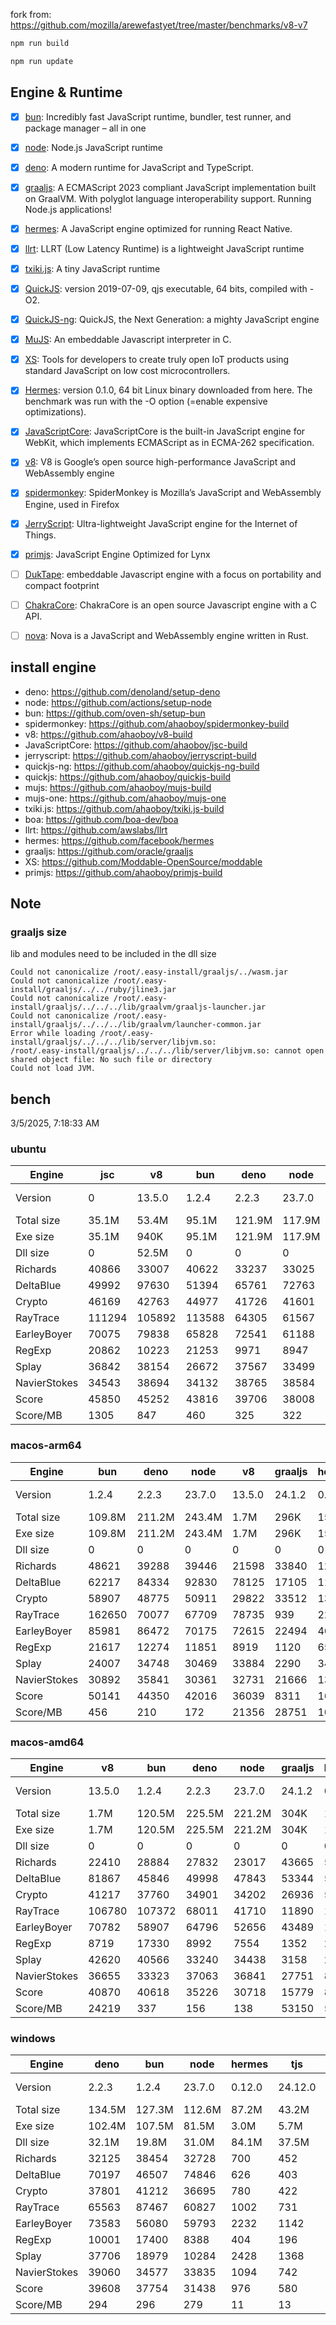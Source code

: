 fork from: https://github.com/mozilla/arewefastyet/tree/master/benchmarks/v8-v7

```bash
npm run build

npm run update
```

## Engine & Runtime

- [x] [bun](https://github.com/oven-sh/bun): Incredibly fast JavaScript runtime, bundler, test runner, and package manager – all in one
- [x] [node](https://github.com/nodejs/node): Node.js JavaScript runtime
- [x] [deno](https://github.com/denoland/deno): A modern runtime for JavaScript and TypeScript.
- [x] [graaljs](https://github.com/oracle/graaljs): A ECMAScript 2023 compliant JavaScript implementation built on GraalVM. With polyglot language interoperability support. Running Node.js applications!
- [x] [hermes](https://github.com/facebook/hermes): A JavaScript engine optimized for running React Native.
- [x] [llrt](https://github.com/awslabs/llrt): LLRT (Low Latency Runtime) is a lightweight JavaScript runtime
- [x] [txiki.js](https://github.com/saghul/txiki.js): A tiny JavaScript runtime
- [x] [QuickJS](https://bellard.org/quickjs/): version 2019-07-09, qjs executable, 64 bits, compiled with -O2.
- [x] [QuickJS-ng](https://github.com/quickjs-ng/quickjs): QuickJS, the Next Generation: a mighty JavaScript engine
- [x] [MuJS](https://github.com/ccxvii/mujs): An embeddable Javascript interpreter in C.
- [x] [XS](https://github.com/Moddable-OpenSource/moddable): Tools for developers to create truly open IoT products using standard JavaScript on low cost microcontrollers.
- [x] [Hermes](https://github.com/facebook/hermes): version 0.1.0, 64 bit Linux binary downloaded from here. The benchmark was run with the -O option (=enable expensive optimizations).
- [x] [JavaScriptCore](https://github.com/WebKit/webkit/tree/main/Source/JavaScriptCore): JavaScriptCore is the built-in JavaScript engine for WebKit, which implements ​ECMAScript as in ​ECMA-262 specification.
- [x] [v8](https://v8.dev/): V8 is Google’s open source high-performance JavaScript and WebAssembly engine
- [x] [spidermonkey](https://spidermonkey.dev/): SpiderMonkey is Mozilla’s JavaScript and WebAssembly Engine, used in Firefox
- [x] [JerryScript](https://github.com/jerryscript-project/jerryscript): Ultra-lightweight JavaScript engine for the Internet of Things.
- [x] [primjs](https://github.com/lynx-family/primjs): JavaScript Engine Optimized for Lynx
- [ ] [DukTape](https://github.com/svaarala/duktape): embeddable Javascript engine with a focus on portability and compact footprint
- [ ] [ChakraCore](https://github.com/chakra-core/ChakraCore): ChakraCore is an open source Javascript engine with a C API.
- [ ] [nova](https://github.com/trynova/nova): Nova is a JavaScript and WebAssembly engine written in Rust.


## install engine

- deno: https://github.com/denoland/setup-deno
- node: https://github.com/actions/setup-node
- bun: https://github.com/oven-sh/setup-bun
- spidermonkey: https://github.com/ahaoboy/spidermonkey-build
- v8: https://github.com/ahaoboy/v8-build
- JavaScriptCore: https://github.com/ahaoboy/jsc-build
- jerryscript: https://github.com/ahaoboy/jerryscript-build
- quickjs-ng: https://github.com/ahaoboy/quickjs-ng-build
- quickjs: https://github.com/ahaoboy/quickjs-build
- mujs: https://github.com/ahaoboy/mujs-build
- mujs-one: https://github.com/ahaoboy/mujs-one
- txiki.js: https://github.com/ahaoboy/txiki.js-build
- boa: https://github.com/boa-dev/boa
- llrt: https://github.com/awslabs/llrt
- hermes: https://github.com/facebook/hermes
- graaljs: https://github.com/oracle/graaljs
- XS: https://github.com/Moddable-OpenSource/moddable
- primjs: https://github.com/ahaoboy/primjs-build

## Note

### graaljs size

lib and modules need to be included in the dll size

```
Could not canonicalize /root/.easy-install/graaljs/../wasm.jar
Could not canonicalize /root/.easy-install/graaljs/../../ruby/jline3.jar
Could not canonicalize /root/.easy-install/graaljs/../../../lib/graalvm/graaljs-launcher.jar
Could not canonicalize /root/.easy-install/graaljs/../../../lib/graalvm/launcher-common.jar
Error while loading /root/.easy-install/graaljs/../../../lib/server/libjvm.so:
/root/.easy-install/graaljs/../../../lib/server/libjvm.so: cannot open shared object file: No such file or directory
Could not load JVM.
```



## bench

3/5/2025, 7:18:33 AM

### ubuntu
| Engine | jsc | v8 | bun | deno | node | spidermonkey | graaljs | hermes | llrt | qjs | tjs | primjs | qjs(ng) | mujs | mujs(one) | xst | boa | jerry |
| --- | --- | --- | --- | --- | --- | --- | --- | --- | --- | --- | --- | --- | --- | --- | --- | --- | --- | --- |
| Version | 0 | 13.5.0 | 1.2.4 | 2.2.3 | 23.7.0 | 134.0 | 24.1.2 | 0.12.0 | 0.5.1-beta | 2024-02-14 | 24.12.0 | 0 | 0.8.0 | 1.3.5 | 0 | 16.8.1 | 0.20.0 | 3.0.0 |
| Total size | 35.1M | 53.4M | 95.1M | 121.9M | 117.9M | 296.3M | 199.7M | 36.0M | 11.9M | 4.7M | 5.2M | 860K | 2.1M | 416K | 688K | 2.2M | 27.0M | 456K |
| Exe size | 35.1M | 940K | 95.1M | 121.9M | 117.9M | 296.3M | 1.1M | 36.0M | 11.9M | 4.7M | 5.2M | 860K | 2.1M | 416K | 688K | 2.2M | 27.0M | 456K |
| Dll size | 0 | 52.5M | 0 | 0 | 0 | 0 | 198.7M | 0 | 0 | 0 | 0 | 0 | 0 | 0 | 0 | 0 | 0 | 0 |
| Richards | 40866 | 33007 | 40622 | 33237 | 33025 | 13214 | 35376 | 1132 | 797 | 694 | 707 | 550 | 632 | 227 | 251 | 85.9 | 61.1 | 270 |
| DeltaBlue | 49992 | 97630 | 51394 | 65761 | 72763 | 12986 | 27227 | 1054 | 718 | 674 | 688 | 596 | 608 | 322 | 361 | 154 | 55 | 279 |
| Crypto | 46169 | 42763 | 44977 | 41726 | 41601 | 17761 | 14448 | 1369 | 696 | 753 | 605 | 525 | 379 | 183 | 189 | 292 | 80.9 | 302 |
| RayTrace | 111294 | 105892 | 113588 | 64305 | 61567 | 27916 | 9305 | 1542 | 1171 | 917 | 1093 | 868 | 715 | 488 | 521 | 451 | 165 | 350 |
| EarleyBoyer | 70075 | 79838 | 65828 | 72541 | 61188 | 37064 | 22134 | 3379 | 1919 | 1530 | 1778 | 1344 | 1222 | 501 | 529 | 315 | 185 | 0 |
| RegExp | 20862 | 10223 | 21253 | 9971 | 8947 | 8810 | 762 | 554 | 197 | 238 | 225 | 231 | 179 | 199 | 223 | 94 | 49.3 | 0 |
| Splay | 36842 | 38154 | 26672 | 37567 | 33499 | 22573 | 2480 | 3655 | 1674 | 1768 | 1972 | 1752 | 1121 | 1276 | 805 | 377 | 226 | 0 |
| NavierStokes | 34543 | 38694 | 34132 | 38765 | 38584 | 22024 | 18476 | 1821 | 1178 | 1358 | 1020 | 934 | 962 | 487 | 485 | 727 | 171 | 0 |
| Score | 45850 | 45252 | 43816 | 39706 | 38008 | 18515 | 10001 | 1538 | 876 | 854 | 845 | 724 | 629 | 377 | 377 | 248 | 106 | 0 |
| Score/MB | 1305 | 847 | 460 | 325 | 322 | 62 | 50 | 42 | 73 | 181 | 163 | 862 | 298 | 928 | 561 | 115 | 3 | 0 |
### macos-arm64
| Engine | bun | deno | node | v8 | graaljs | hermes | tjs | llrt | qjs(ng) | qjs | mujs | primjs | xst | jerry |
| --- | --- | --- | --- | --- | --- | --- | --- | --- | --- | --- | --- | --- | --- | --- |
| Version | 1.2.4 | 2.2.3 | 23.7.0 | 13.5.0 | 24.1.2 | 0.12.0 | 24.12.0 | 0.5.1-beta | 0.8.0 | 2024-02-14 | 1.3.5 | 0 | 16.8.1 | 3.0.0 |
| Total size | 109.8M | 211.2M | 243.4M | 1.7M | 296K | 15.7M | 7.2M | 20.5M | 4.1M | 2.1M | 864K | 1.5M | 3.3M | 1.1M |
| Exe size | 109.8M | 211.2M | 243.4M | 1.7M | 296K | 15.7M | 7.2M | 20.5M | 4.1M | 2.1M | 864K | 1.5M | 3.3M | 1.1M |
| Dll size | 0 | 0 | 0 | 0 | 0 | 0 | 0 | 0 | 0 | 0 | 0 | 0 | 0 | 0 |
| Richards | 48621 | 39288 | 39446 | 21598 | 33840 | 1237 | 1342 | 1190 | 1354 | 1065 | 409 | 322 | 97.1 | 200 |
| DeltaBlue | 62217 | 84334 | 92830 | 78125 | 17105 | 1150 | 1349 | 1234 | 1248 | 1106 | 611 | 398 | 191 | 219 |
| Crypto | 58907 | 48775 | 50911 | 29822 | 33512 | 1326 | 1239 | 998 | 1231 | 1350 | 314 | 359 | 442 | 230 |
| RayTrace | 162650 | 70077 | 67709 | 78735 | 939 | 2202 | 2188 | 2073 | 1591 | 1268 | 999 | 581 | 653 | 292 |
| EarleyBoyer | 85981 | 86472 | 70175 | 72615 | 22494 | 4647 | 3351 | 3124 | 2652 | 2392 | 1084 | 930 | 405 | 0 |
| RegExp | 21617 | 12274 | 11851 | 8919 | 1120 | 650 | 318 | 314 | 279 | 289 | 320 | 209 | 295 | 0 |
| Splay | 24007 | 34748 | 30469 | 33884 | 2290 | 3419 | 3643 | 3154 | 2494 | 2526 | 982 | 1511 | 462 | 0 |
| NavierStokes | 30892 | 35841 | 30361 | 32731 | 21666 | 1329 | 2165 | 1656 | 2203 | 2582 | 728 | 557 | 1373 | 0 |
| Score | 50141 | 44350 | 42016 | 36039 | 8311 | 1658 | 1592 | 1409 | 1384 | 1318 | 611 | 507 | 377 | 0 |
| Score/MB | 456 | 210 | 172 | 21356 | 28751 | 105 | 220 | 68 | 335 | 615 | 724 | 334 | 114 | 0 |
### macos-amd64
| Engine | v8 | bun | deno | node | graaljs | hermes | tjs | llrt | qjs | qjs(ng) | primjs | xst | mujs | boa | jerry |
| --- | --- | --- | --- | --- | --- | --- | --- | --- | --- | --- | --- | --- | --- | --- | --- |
| Version | 13.5.0 | 1.2.4 | 2.2.3 | 23.7.0 | 24.1.2 | 0.12.0 | 24.12.0 | 0.5.1-beta | 2024-02-14 | 0.8.0 | 0 | 16.8.1 | 1.3.5 | 0.20.0 | 3.0.0 |
| Total size | 1.7M | 120.5M | 225.5M | 221.2M | 304K | 15.7M | 7.5M | 24.1M | 2.3M | 4.1M | 1.4M | 3.3M | 888K | 50.7M | 1.1M |
| Exe size | 1.7M | 120.5M | 225.5M | 221.2M | 304K | 15.7M | 7.5M | 24.1M | 2.3M | 4.1M | 1.4M | 3.3M | 888K | 50.7M | 1.1M |
| Dll size | 0 | 0 | 0 | 0 | 0 | 0 | 0 | 0 | 0 | 0 | 0 | 0 | 0 | 0 | 0 |
| Richards | 22410 | 28884 | 27832 | 23017 | 43665 | 501 | 488 | 425 | 448 | 473 | 259 | 93.1 | 145 | 26 | 111 |
| DeltaBlue | 81867 | 45846 | 49998 | 47843 | 53344 | 563 | 550 | 482 | 493 | 495 | 291 | 140 | 203 | 22.6 | 128 |
| Crypto | 41217 | 37760 | 34901 | 34202 | 26936 | 568 | 307 | 274 | 329 | 298 | 204 | 183 | 112 | 39.4 | 139 |
| RayTrace | 106780 | 107372 | 68011 | 41710 | 11890 | 1092 | 851 | 776 | 430 | 513 | 350 | 445 | 345 | 75.3 | 215 |
| EarleyBoyer | 70782 | 58907 | 64796 | 52656 | 43489 | 1786 | 1295 | 1208 | 810 | 906 | 604 | 318 | 416 | 85.1 | 0 |
| RegExp | 8719 | 17330 | 8992 | 7554 | 1352 | 294 | 95.2 | 93.1 | 81.4 | 82.9 | 79.1 | 130 | 105 | 23.9 | 0 |
| Splay | 42620 | 40566 | 33240 | 34438 | 3158 | 2426 | 1558 | 1487 | 938 | 878 | 745 | 307 | 422 | 144 | 0 |
| NavierStokes | 36655 | 33323 | 37063 | 36841 | 27751 | 899 | 658 | 591 | 821 | 657 | 369 | 495 | 272 | 77.2 | 0 |
| Score | 40870 | 40618 | 35226 | 30718 | 15779 | 818 | 554 | 506 | 447 | 445 | 303 | 225 | 221 | 50.1 | 0 |
| Score/MB | 24219 | 337 | 156 | 138 | 53150 | 52 | 74 | 20 | 193 | 107 | 222 | 67 | 254 | 0 | 0 |
### windows
| Engine | deno | bun | node | hermes | tjs | llrt | qjs(ng) | mujs | boa | xst |
| --- | --- | --- | --- | --- | --- | --- | --- | --- | --- | --- |
| Version | 2.2.3 | 1.2.4 | 23.7.0 | 0.12.0 | 24.12.0 | 0.5.1-beta | 0.8.0 | 1.3.5 | 0.20.0 | 0 |
| Total size | 134.5M | 127.3M | 112.6M | 87.2M | 43.2M | 41.9M | 9.0M | 7.5M | 42.4M | 5.9M |
| Exe size | 102.4M | 107.5M | 81.5M | 3.0M | 5.7M | 12.7M | 1.7M | 668K | 27.4M | 1.3M |
| Dll size | 32.1M | 19.8M | 31.0M | 84.1M | 37.5M | 29.1M | 7.3M | 6.9M | 15.0M | 4.7M |
| Richards | 32125 | 38454 | 32728 | 700 | 452 | 431 | 437 | 233 | 49.5 | 0 |
| DeltaBlue | 70197 | 46507 | 74846 | 626 | 403 | 383 | 396 | 331 | 41.7 | 0 |
| Crypto | 37801 | 41212 | 36695 | 780 | 422 | 412 | 381 | 185 | 74.6 | 0 |
| RayTrace | 65563 | 87467 | 60827 | 1002 | 731 | 604 | 580 | 471 | 133 | 0 |
| EarleyBoyer | 73583 | 56080 | 59793 | 2232 | 1142 | 1001 | 984 | 570 | 143 | 0 |
| RegExp | 10001 | 17400 | 8388 | 404 | 196 | 185 | 188 | 199 | 43.3 | 0 |
| Splay | 37706 | 18979 | 10284 | 2428 | 1368 | 1025 | 1010 | 1198 | 188 | 0 |
| NavierStokes | 39060 | 34577 | 33835 | 1094 | 742 | 710 | 682 | 514 | 166 | 0 |
| Score | 39608 | 37754 | 31438 | 976 | 580 | 522 | 514 | 383 | 89 | 0 |
| Score/MB | 294 | 296 | 279 | 11 | 13 | 12 | 57 | 50 | 2 | 0 |
